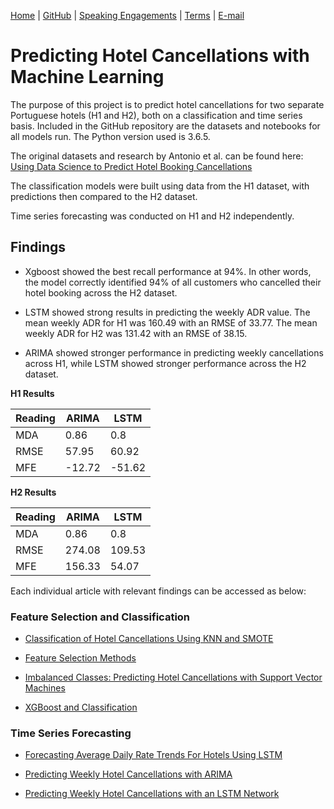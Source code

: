 [Home](https://mgcodesandstats.github.io/) |
[GitHub](https://github.com/mgcodesandstats) |
[Speaking Engagements](https://mgcodesandstats.github.io/speaking-engagements/) |
[Terms](https://mgcodesandstats.github.io/terms/) |
[E-mail](mailto:contact@michael-grogan.com)

# Predicting Hotel Cancellations with Machine Learning

The purpose of this project is to predict hotel cancellations for two separate Portuguese hotels (H1 and H2), both on a classification and time series basis. Included in the GitHub repository are the datasets and notebooks for all models run. The Python version used is 3.6.5.

The original datasets and research by Antonio et al. can be found here: [Using Data Science to Predict Hotel Booking Cancellations](https://www.researchgate.net/publication/309379684_Using_Data_Science_to_Predict_Hotel_Booking_Cancellations)

The classification models were built using data from the H1 dataset, with predictions then compared to the H2 dataset.

Time series forecasting was conducted on H1 and H2 independently.

## Findings

* Xgboost showed the best recall performance at 94%. In other words, the model correctly identified 94% of all customers who cancelled their hotel booking across the H2 dataset.

* LSTM showed strong results in predicting the weekly ADR value. The mean weekly ADR for H1 was 160.49 with an RMSE of 33.77. The mean weekly ADR for H2 was 131.42 with an RMSE of 38.15.

* ARIMA showed stronger performance in predicting weekly cancellations across H1, while LSTM showed stronger performance across the H2 dataset.

**H1 Results**

| Reading      | ARIMA | LSTM |
| ----------- | ----------- | ----------- |
| MDA      | 0.86       | 0.8       |
| RMSE   | 57.95        | 60.92       |
| MFE   | -12.72        | -51.62        |


**H2 Results**

| Reading      | ARIMA | LSTM |
| ----------- | ----------- | ----------- |
| MDA      | 0.86       | 0.8       |
| RMSE   | 274.08        | 109.53        |
| MFE   | 156.33        | 54.07        |

Each individual article with relevant findings can be accessed as below:

### Feature Selection and Classification

* [Classification of Hotel Cancellations Using KNN and SMOTE](https://www.michael-grogan.com/hotel-modelling/articles/knn)

* [Feature Selection Methods](https://www.michael-grogan.com/hotel-modelling/articles/feature_selection)

* [Imbalanced Classes: Predicting Hotel Cancellations with Support Vector Machines](https://www.michael-grogan.com/hotel-modelling/articles/unbalanced_svm)

* [XGBoost and Classification](https://www.michael-grogan.com/hotel-modelling/articles/boosting)

### Time Series Forecasting

* [Forecasting Average Daily Rate Trends For Hotels Using LSTM](https://www.michael-grogan.com/hotel-modelling/articles/lstm_adr)

* [Predicting Weekly Hotel Cancellations with ARIMA](https://www.michael-grogan.com/hotel-modelling/articles/arima)

* [Predicting Weekly Hotel Cancellations with an LSTM Network](https://www.michael-grogan.com/hotel-modelling/articles/lstm_weeklycancellations)
